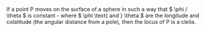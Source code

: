 If a point P moves on the surface of a sphere in such a way that
$ \phi / \theta $ is constant - where $ \phi \text{   and } \theta $ are
the longitude and colatitude (the angular distance from a pole), then
the locus of P is a clelia.
